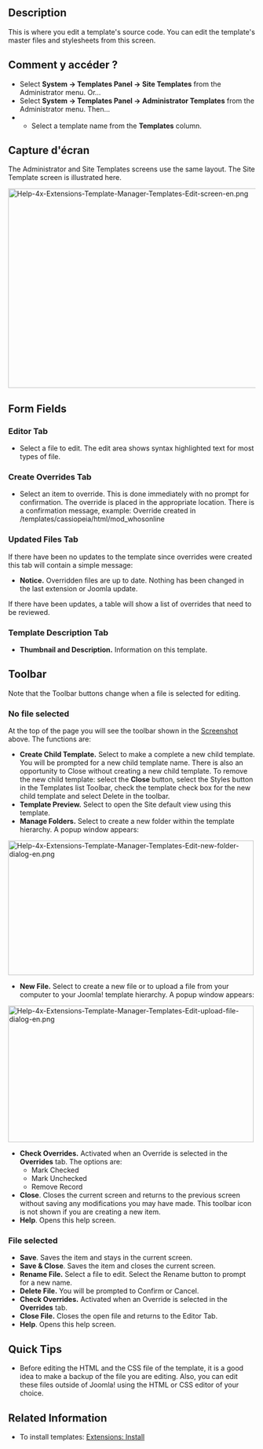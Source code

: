 <!-- Filename: Help4.x:Templates:_Customise / Display title: Templates : Personnaliser -->

## Description

This is where you edit a template's source code. You can edit the
template's master files and stylesheets from this screen.

## Comment y accéder ?

- Select **System **→** Templates Panel **→** Site Templates** from the
  Administrator menu. Or...
- Select **System **→** Templates Panel **→** Administrator Templates**
  from the Administrator menu. Then...
- - Select a template name from the **Templates** column.

## Capture d'écran

The Administrator and Site Templates screens use the same layout. The
Site Template screen is illustrated here.

<img
src="https://docs.joomla.org/images/thumb/5/54/Help-4x-Extensions-Template-Manager-Templates-Edit-screen-en.png/800px-Help-4x-Extensions-Template-Manager-Templates-Edit-screen-en.png"
decoding="async"
srcset="https://docs.joomla.org/images/5/54/Help-4x-Extensions-Template-Manager-Templates-Edit-screen-en.png 1.5x"
data-file-width="1000" data-file-height="508" width="800" height="406"
alt="Help-4x-Extensions-Template-Manager-Templates-Edit-screen-en.png" />

## Form Fields

### Editor Tab

- Select a file to edit. The edit area shows syntax highlighted text for
  most types of file.

### Create Overrides Tab

- Select an item to override. This is done immediately with no prompt
  for confirmation. The override is placed in the appropriate location.
  There is a confirmation message, example: Override created in
  /templates/cassiopeia/html/mod_whosonline

### Updated Files Tab

If there have been no updates to the template since overrides were
created this tab will contain a simple message:

- **Notice.** Overridden files are up to date. Nothing has been changed
  in the last extension or Joomla update.

If there have been updates, a table will show a list of overrides that
need to be reviewed.

### Template Description Tab

- **Thumbnail and Description.** Information on this template.

## Toolbar

Note that the Toolbar buttons change when a file is selected for
editing.

### No file selected

At the top of the page you will see the toolbar shown in the
[Screenshot](#Screenshot) above. The functions are:

- **Create Child Template.** Select to make a complete a new child
  template. You will be prompted for a new child template name. There is
  also an opportunity to Close without creating a new child template. To
  remove the new child template: select the **Close** button, select the
  Styles button in the Templates list Toolbar, check the template check
  box for the new child template and select Delete in the toolbar.
- **Template Preview.** Select to open the Site default view using this
  template.
- **Manage Folders.** Select to create a new folder within the template
  hierarchy. A popup window appears:

<img
src="https://docs.joomla.org/images/thumb/c/ca/Help-4x-Extensions-Template-Manager-Templates-Edit-new-folder-dialog-en.png/500px-Help-4x-Extensions-Template-Manager-Templates-Edit-new-folder-dialog-en.png"
decoding="async"
srcset="https://docs.joomla.org/images/c/ca/Help-4x-Extensions-Template-Manager-Templates-Edit-new-folder-dialog-en.png 1.5x"
data-file-width="600" data-file-height="329" width="500" height="274"
alt="Help-4x-Extensions-Template-Manager-Templates-Edit-new-folder-dialog-en.png" />

- **New File.** Select to create a new file or to upload a file from
  your computer to your Joomla! template hierarchy. A popup window
  appears:

<img
src="https://docs.joomla.org/images/thumb/f/fe/Help-4x-Extensions-Template-Manager-Templates-Edit-upload-file-dialog-en.png/500px-Help-4x-Extensions-Template-Manager-Templates-Edit-upload-file-dialog-en.png"
decoding="async"
srcset="https://docs.joomla.org/images/f/fe/Help-4x-Extensions-Template-Manager-Templates-Edit-upload-file-dialog-en.png 1.5x"
data-file-width="600" data-file-height="334" width="500" height="278"
alt="Help-4x-Extensions-Template-Manager-Templates-Edit-upload-file-dialog-en.png" />

- **Check Overrides.** Activated when an Override is selected in the
  **Overrides** tab. The options are:
  - Mark Checked
  - Mark Unchecked
  - Remove Record
- **Close**. Closes the current screen and returns to the previous
  screen without saving any modifications you may have made. This
  toolbar icon is not shown if you are creating a new item.
- **Help**. Opens this help screen.

### File selected

- **Save**. Saves the item and stays in the current screen.
- **Save & Close**. Saves the item and closes the current screen.
- **Rename File.** Select a file to edit. Select the Rename button to
  prompt for a new name.
- **Delete File.** You will be prompted to Confirm or Cancel.
- **Check Overrides.** Activated when an Override is selected in the
  **Overrides** tab.
- **Close File.** Closes the open file and returns to the Editor Tab.
- **Help**. Opens this help screen.

## Quick Tips

- Before editing the HTML and the CSS file of the template, it is a good
  idea to make a backup of the file you are editing. Also, you can edit
  these files outside of Joomla! using the HTML or CSS editor of your
  choice.

## Related Information

- To install templates: [Extensions:
  Install](https://docs.joomla.org/Help4.x:Extensions:_Install/en "Help4.x:Extensions: Install/en")
